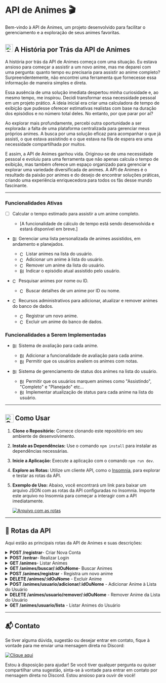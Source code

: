 # API de Animes 🎬

Bem-vindo à API de Animes, um projeto desenvolvido para facilitar o gerenciamento e a exploração de seus animes favoritas.

## <img src="https://raw.githubusercontent.com/Tarikul-Islam-Anik/Animated-Fluent-Emojis/master/Emojis/Objects/Open%20Book.png" alt="Open Book" width="25" height="25" align="baseline"/> A História por Trás da API de Animes

A história por trás da API de Animes começa com uma situação. Eu estava ansioso para começar a assistir a um novo anime, mas me deparei com uma pergunta: quanto tempo eu precisaria para assistir ao anime completo? Surpreendentemente, não encontrei uma ferramenta que fornecesse essa informação de maneira simples e direta.

Essa ausência de uma solução imediata despertou minha curiosidade e, ao mesmo tempo, me inspirou. Decidi transformar essa necessidade pessoal em um projeto prático. A ideia inicial era criar uma calculadora de tempo de exibição que pudesse oferecer estimativas realistas com base na duração dos episódios e no número total deles. No entanto, por que parar por aí?

Ao explorar mais profundamente, percebi outra oportunidade a ser explorada: a falta de uma plataforma centralizada para gerenciar meus próprios animes. A busca por uma solução eficaz para acompanhar o que já assisti, o que estava assistindo e o que estava na fila de espera era uma necessidade compartilhada por muitos.

E assim, a API de Animes ganhou vida. Originou-se de uma necessidade pessoal e evoluiu para uma ferramenta que não apenas calcula o tempo de exibição, mas também oferece um espaço organizado para gerenciar e explorar uma variedade diversificada de animes. A API de Animes é o resultado da paixão por animes e do desejo de encontrar soluções práticas, criando uma experiência enriquecedora para todos os fãs desse mundo fascinante.

---

### Funcionalidades Ativas

- [ ] Calcular o tempo estimado para assistir a um anime completo.

  - [A funcionalidade de cálculo de tempo está sendo desenvolvida e estará disponível em breve.]

- <img src="https://raw.githubusercontent.com/Tarikul-Islam-Anik/Animated-Fluent-Emojis/master/Emojis/Symbols/Black%20Large%20Square.png" alt="Black Large Square" width="16" align="center" /> Gerenciar uma lista personalizada de animes assistidos, em andamento e planejados.
   - <img src="https://raw.githubusercontent.com/Tarikul-Islam-Anik/Animated-Fluent-Emojis/master/Emojis/Symbols/Check%20Mark%20Button.png" alt="Check Mark Button" width="16" align="center"/> Listar animes na lista do usuário.
   - <img src="https://raw.githubusercontent.com/Tarikul-Islam-Anik/Animated-Fluent-Emojis/master/Emojis/Symbols/Check%20Mark%20Button.png" alt="Check Mark Button" width="16" align="center"/> Adicionar um anime à lista do usuário.
   - <img src="https://raw.githubusercontent.com/Tarikul-Islam-Anik/Animated-Fluent-Emojis/master/Emojis/Symbols/Check%20Mark%20Button.png" alt="Check Mark Button" width="16" align="center"/> Remover um anime da lista do usuário.
  - <img src="https://raw.githubusercontent.com/Tarikul-Islam-Anik/Animated-Fluent-Emojis/master/Emojis/Symbols/Black%20Large%20Square.png" alt="Black Large Square" width="16" align="center" /> Indicar o episódio atual assistido pelo usuário.

- <img src="https://raw.githubusercontent.com/Tarikul-Islam-Anik/Animated-Fluent-Emojis/master/Emojis/Symbols/Check%20Mark%20Button.png" alt="Check Mark Button" width="16" align="center"/> Pesquisar animes por nome ou ID.
  - <img src="https://raw.githubusercontent.com/Tarikul-Islam-Anik/Animated-Fluent-Emojis/master/Emojis/Symbols/Check%20Mark%20Button.png" alt="Check Mark Button" width="16" align="center"/> Buscar detalhes de um anime por ID ou nome.
- <img src="https://raw.githubusercontent.com/Tarikul-Islam-Anik/Animated-Fluent-Emojis/master/Emojis/Symbols/Check%20Mark%20Button.png" alt="Check Mark Button" width="16" align="center"/> Recursos administrativos para adicionar, atualizar e remover animes do banco de dados.
  - <img src="https://raw.githubusercontent.com/Tarikul-Islam-Anik/Animated-Fluent-Emojis/master/Emojis/Symbols/Check%20Mark%20Button.png" alt="Check Mark Button" width="16" align="center"/> Registrar um novo anime.
  - <img src="https://raw.githubusercontent.com/Tarikul-Islam-Anik/Animated-Fluent-Emojis/master/Emojis/Symbols/Check%20Mark%20Button.png" alt="Check Mark Button" width="16" align="center"/> Excluir um anime do banco de dados.

### Funcionalidades a Serem Implementadas

- <img src="https://raw.githubusercontent.com/Tarikul-Islam-Anik/Animated-Fluent-Emojis/master/Emojis/Symbols/Black%20Large%20Square.png" alt="Black Large Square" width="16" align="center" /> Sistema de avaliação para cada anime.

  - <img src="https://raw.githubusercontent.com/Tarikul-Islam-Anik/Animated-Fluent-Emojis/master/Emojis/Symbols/Black%20Large%20Square.png" alt="Black Large Square" width="16" align="center" /> Adicionar a funcionalidade de avaliação para cada anime.
  - <img src="https://raw.githubusercontent.com/Tarikul-Islam-Anik/Animated-Fluent-Emojis/master/Emojis/Symbols/Black%20Large%20Square.png" alt="Black Large Square" width="16" align="center" /> Permitir que os usuários avaliem os animes com notas.

- <img src="https://raw.githubusercontent.com/Tarikul-Islam-Anik/Animated-Fluent-Emojis/master/Emojis/Symbols/Black%20Large%20Square.png" alt="Black Large Square" width="16" align="center" /> Sistema de gerenciamento de status dos animes na lista do usuário.
  - <img src="https://raw.githubusercontent.com/Tarikul-Islam-Anik/Animated-Fluent-Emojis/master/Emojis/Symbols/Black%20Large%20Square.png" alt="Black Large Square" width="16" align="center" /> Permitir que os usuários marquem animes como "Assistindo", "Completo" e "Planejado" etc...
  - <img src="https://raw.githubusercontent.com/Tarikul-Islam-Anik/Animated-Fluent-Emojis/master/Emojis/Symbols/Black%20Large%20Square.png" alt="Black Large Square" width="16" align="center" /> Implementar atualização de status para cada anime na lista do usuário.

---

## <img src="https://raw.githubusercontent.com/Tarikul-Islam-Anik/Animated-Fluent-Emojis/master/Emojis/Objects/Gear.png" alt="Gear" width="27" align="center" /> Como Usar

1.  **Clone o Repositório:** Comece clonando este repositório em seu ambiente de desenvolvimento.
2.  **Instale as Dependências:** Use o comando `npm install` para instalar as dependências necessárias.
3.  **Inicie a Aplicação:** Execute a aplicação com o comando `npm run dev`.
4.  **Explore as Rotas:** Utilize um cliente API, como o [Insomnia](https://insomnia.rest/), para explorar e testar as rotas da API.
5.  **Exemplo de Uso:** Abaixo, você encontrará um link para baixar um arquivo JSON com as rotas da API configuradas no Insomnia. Importe este arquivo no Insomnia para começar a interagir com a API imediatamente.

    [![Arquivo com as rotas](https://img.shields.io/badge/Arquivo%20com%20as%20rotas-4000BF?logo=insomnia&logoColor=white)](https://github.com/Cleber-Sanches/Api-Animes/blob/main/rotas-insomnia.json)

---

## 🚀 Rotas da API

Aqui estão as principais rotas da API de Animes e suas descrições:

<details><summary><b>POST /registrar</b>- Criar Nova Conta</summary>

Cria uma nova conta de usuário.

**Corpo da requisição:**

```json
{
  "nome": "Nome do Usuário",
  "email": "usuario@example.com",
  "senha": "senha123"
}
```

**Exemplo de resposta (201 Created):**

```json
{
  "mensagem": "Conta criada com sucesso!"
}
```

</details><details><summary><b>POST /entrar</b>- Realizar Login</summary>

Realiza o login do usuário.

**Corpo da requisição:**

```json
{
  "email": "usuario@example.com",
  "senha": "senha123"
}
```

Exemplo de resposta (200 OK):

```json
{
  "token": "eyJhbGciOiJIUzI1NiIsInR5cCI6IkpXVCJ9.eyJpZCI6IjdmNTVkNzU1LWRjMjUtNGUzYy1iOGY2LWI4MDdiZDAwNDUwZiIsIm5vbWUiOiJjbGViZXIiLCJlbWFpbCI6ImFkQGdtYWlsLmNvbSIsImlhdCI6MTY5MzM0MzU2NiwiZXhwIjoxNjkzMzcyMzY2fQ.E8SSyUg0VW-cDy2-MxcR_4RlUux5lWZdYcTCbSyPPhs",
  "usuario": {
    "id": "7f55d755-dc25-4e3c-b8f6-b807bd00450f",
    "nome": "nome de usuário",
    "email": "usuario@example.com"
  }
}
```

</details><details><summary><b>GET /animes</b>- Listar Animes</summary> 
   Retorna a lista de todos os animes cadastrados.

**Exemplo de resposta (200 OK):**

```json
[
  {
    "animeID": 1,
    "data": {
      "nome": "One Piece",
      "episodios": 1073,
      "status": "Em andamento",
      "dia_horario_transmissao": "Sábados, 23:00",
      "duracaoPorEp": 24,
      "generos": ["Ação", "Aventura", "Fantasia"]
    }
  },
  {
    "animeID": 2,
    "data": {
      "nome": "Boruto: Naruto Next Generations",
      "episodios": 293,
      "status": "Em andamento",
      "dia_horario_transmissao": "Não definido",
      "duracaoPorEp": 24,
      "generos": ["Ação", "Aventura", "Fantasia", "Shounen"]
    }
  }
]
```

</details><details><summary><b>
   GET /animes/buscar/:idOuNome</b>- Buscar Animes</summary>

Busca um anime pelo ID ou nome.

Exemplo de requisição:

`GET /animes/buscar/1`

Exemplo de resposta (200 OK):

```json
{
  "animeID": 1,
  "data": {
    "nome": "One Piece",
    "episodios": 1073,
    "status": "Em andamento",
    "dia_horario_transmissao": "Sábados, 23:00",
    "duracaoPorEp": 24,
    "generos": ["Ação", "Aventura", "Fantasia"]
  }
}
```

</details>

<details><summary>
   <b>POST /animes/registrar</b> - Registra um novo anime</summary>

Registra um novo anime no banco de dados.

**Corpo da requisição:**

```json
{
  "nome": "Boruto: Naruto Next Generations",
  "episodios": 293,
  "status": "Em andamento",
  "dia_horario_transmissao": "Não definido",
  "duracaoPorEp": 24,
  "generos": ["Ação", "Aventura", "Fantasia", "Shounen"]
}
```

O corpo da requisição deve ser um objeto JSON contendo os seguintes campos:

- **nome**: O nome do anime a ser registrado. `(obrigatório)`
- **episodios**: O número total de episódios do anime. `(obrigatório)`
- **status**: O status atual do anime (ex: "Em andamento", "Concluído", etc.). `(obrigatório)`
- **dia_horario_transmissao**: O dia e horário de transmissão do anime, se aplicável. `(opcional)`
- **duracaoPorEp**: A duração média de cada episódio em minutos. `(obrigatório)`
- **generos**: Uma lista de gêneros aos quais o anime pertence. `(obrigatório)`

</details>
<details>
<summary><b>DELETE /animes/:idOuNome</b> - Excluir Anime</summary>

Exclui um anime do banco de dados com base no ID ou nome fornecido.

**Parâmetros da URL:**

- **idOuNome**: ID numérico ou nome do anime a ser excluído.

Exemplo de requisição:
`DELETE /animes/1`

ou

`DELETE /animes/NomeDoAnime`

Exemplo de resposta (200 OK):

```json
{
  "mensagem": "Anime excluído com sucesso!"
}
```

</details>

<details>
<summary><b>POST /animes/usuario/adicionar/:idOuNome</b> - Adicionar Anime à Lista do Usuário</summary>

Adiciona um anime à lista pessoal do usuário com base no ID ou nome fornecido.

**Parâmetros da URL:**

- **idOuNome**: ID numérico ou nome do anime a ser adicionado à lista do usuário.

Exemplo de requisição:

`POST /animes/usuario/adicionar/1`

ou

`POST /animes/usuario/adicionar/NomeDoAnime`

**Observações:**

- Se a busca pelo nome do anime retornar mais de um resultado, o sistema não permitirá a adição. Nesse caso, é recomendado verificar o ID único do anime e usá-lo para a adição.
- Ao adicionar um anime, a mensagem de resposta incluirá uma lista com os animes correspondentes à busca pelo nome, caso tenha sido feita.

Exemplo de resposta (201 Created):

```json
{
  "mensagem": "Anime adicionado à sua lista com sucesso!"
}
```

</details>

<details>
<summary><b>DELETE /animes/usuario/remover/:idOuNome</b> - Remover Anime da Lista do Usuário</summary>

Esta rota permite remover um anime da lista pessoal do usuário. Você pode usar o ID numérico ou o nome do anime para remover da lista.

**Parâmetros:**

- **idOuNome**: ID numérico ou nome do anime a ser removido.

**Autenticação:**

- Certifique-se de estar autenticado para usar esta rota. Inclua o token de autenticação no cabeçalho da requisição no formato Bearer.

**Observações:**

- Se a busca pelo nome do anime retornar vários resultados, recomendamos usar o ID único do anime para remover.
- A mensagem de resposta incluirá uma lista de animes correspondentes ao nome buscado, se aplicável.

Exemplo de requisição:

`DELETE /animes/usuario/remover/1`

ou

`DELETE /animes/usuario/remover/NomeDoAnime`

Exemplo de resposta (200 OK):

```json
{
  "mensagem": "Anime removido da sua lista com sucesso!"
}
```

</details>

<details>
<summary><b>GET /animes/usuario/lista</b> - Listar Animes do Usuário</summary>

Esta rota permite listar os animes presentes na lista pessoal do usuário.

**Autenticação:**

- Certifique-se de estar autenticado para usar esta rota. Inclua o token de autenticação no cabeçalho da requisição no formato Bearer.

Exemplo de requisição:

`GET /animes/usuario/lista`

Exemplo de resposta (200 OK):

```json
[
  {
    "id": 1,
    "nome": "Boruto: Naruto Next Generations",
    "episodios": 293,
    "status": "Em andamento",
    "dia_horario_transmissao": "Não definido",
    "duracaoPorEp": 24,
    "generos": ["Ação", "Aventura", "Fantasia", "Shounen"]
  },
  {
    "id": 2,
    "nome": "Attack on Titan",
    "episodios": 75,
    "status": "Concluído",
    "dia_horario_transmissao": "Domingos, 10:00",
    "duracaoPorEp": 23,
    "generos": ["Ação", "Drama", "Fantasia", "Mistério", "Shounen"]
  }
  // ... outros animes do usuário
]
```

</details>

---

## 📬 Contato

Se tiver alguma dúvida, sugestão ou desejar entrar em contato, fique à vontade para me enviar uma mensagem direta no Discord:

[![Clique aqui](https://img.shields.io/badge/Clique%20aqui-%235865F2.svg?style=for-the-badge&logo=discord&logoColor=white)](https://discord.gg/HxtrEKNsfy)

Estou à disposição para ajudar! Se você tiver qualquer pergunta ou quiser compartilhar uma sugestão, sinta-se à vontade para entrar em contato por mensagem direta no Discord. Estou ansioso para ouvir de você!
